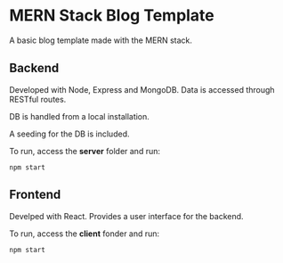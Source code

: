 # MERN Stack Blog Template

A basic blog template made with the MERN stack.

## Backend

Developed with Node, Express and MongoDB.
Data is accessed through RESTful routes.

DB is handled from a local installation.

A seeding for the DB is included.

To run, access the **server** folder and run:

    npm start

## Frontend

Develped with React.
Provides a user interface for the backend.

To run, access the **client** fonder and run:

    npm start
